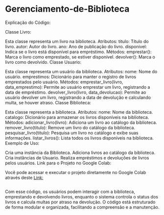 # Gerenciamento-de-Biblioteca

Explicação do Código:

Classe Livro:

Esta classe representa um livro na biblioteca.
Atributos:
titulo: Título do livro.
autor: Autor do livro.
ano: Ano de publicação do livro.
disponivel: Indica se o livro está disponível para empréstimo.
Métodos:
emprestar(): Marca o livro como emprestado, se estiver disponível.
devolver(): Marca o livro como devolvido.
Classe Usuario:

Esta classe representa um usuário da biblioteca.
Atributos:
nome: Nome do usuário.
emprestimos: Dicionário para manter o registro de livros emprestados pelo usuário.
Métodos:
emprestar_livro(livro, data_emprestimo): Permite ao usuário emprestar um livro, registrando a data de empréstimo.
devolver_livro(livro, data_devolucao): Permite ao usuário devolver um livro, registrando a data de devolução e calculando multa, se houver atraso.
Classe Biblioteca:

Esta classe representa a biblioteca.
Atributos:
nome: Nome da biblioteca.
catalogo: Dicionário para armazenar os livros disponíveis na biblioteca.
Métodos:
adicionar_livro(livro): Adiciona um livro ao catálogo da biblioteca.
remover_livro(titulo): Remove um livro do catálogo da biblioteca.
pesquisar_livro(titulo): Pesquisa um livro no catálogo e exibe suas informações.
listar_livros(): Lista todos os livros disponíveis na biblioteca.
Exemplo de Uso:

Cria uma instância da Biblioteca.
Adiciona livros ao catálogo da biblioteca.
Cria instâncias de Usuario.
Realiza empréstimos e devoluções de livros pelos usuários.
Link para o Projeto no Google Colab:

Você pode acessar e executar o projeto diretamente no Google Colab através deste [Link:](https://colab.research.google.com/drive/1mgkBiuMjcCpdiAlsy0ifShwkrhjx0EtG?usp=sharing)

##

Com esse código, os usuários podem interagir com a biblioteca, emprestando e devolvendo livros, enquanto o sistema controla o status dos livros e calcula multas por atraso na devolução. O código está estruturado de forma modular e organizada, facilitando a compreensão e a manutenção.

